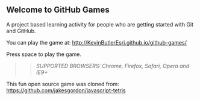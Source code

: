 ## Welcome to GitHub Games

A project based learning activity for people who are getting started with Git and GitHub.

You can play the game at: http://KevinButlerEsri.github.io/github-games/

Press space to play the game.

>> _*SUPPORTED BROWSERS*: Chrome, Firefox, Safari, Opera and IE9+_

This fun open source game was cloned from: https://github.com/jakesgordon/javascript-tetris
